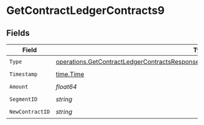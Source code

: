 # GetContractLedgerContracts9


## Fields

| Field                                                                                                                                                                                                    | Type                                                                                                                                                                                                     | Required                                                                                                                                                                                                 | Description                                                                                                                                                                                              |
| -------------------------------------------------------------------------------------------------------------------------------------------------------------------------------------------------------- | -------------------------------------------------------------------------------------------------------------------------------------------------------------------------------------------------------- | -------------------------------------------------------------------------------------------------------------------------------------------------------------------------------------------------------- | -------------------------------------------------------------------------------------------------------------------------------------------------------------------------------------------------------- |
| `Type`                                                                                                                                                                                                   | [operations.GetContractLedgerContractsResponse200ApplicationJSONResponseBodyDataInitialType](../../models/operations/getcontractledgercontractsresponse200applicationjsonresponsebodydatainitialtype.md) | :heavy_check_mark:                                                                                                                                                                                       | N/A                                                                                                                                                                                                      |
| `Timestamp`                                                                                                                                                                                              | [time.Time](https://pkg.go.dev/time#Time)                                                                                                                                                                | :heavy_check_mark:                                                                                                                                                                                       | N/A                                                                                                                                                                                                      |
| `Amount`                                                                                                                                                                                                 | *float64*                                                                                                                                                                                                | :heavy_check_mark:                                                                                                                                                                                       | N/A                                                                                                                                                                                                      |
| `SegmentID`                                                                                                                                                                                              | *string*                                                                                                                                                                                                 | :heavy_check_mark:                                                                                                                                                                                       | N/A                                                                                                                                                                                                      |
| `NewContractID`                                                                                                                                                                                          | *string*                                                                                                                                                                                                 | :heavy_check_mark:                                                                                                                                                                                       | N/A                                                                                                                                                                                                      |